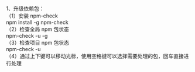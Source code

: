 <!--
 * @Description:
 * @Author: Sun
 * @Date: 2019-10-05 11:20:15
 * @LastEditTime: 2019-10-18 09:10:29
 * @LastEditors: Sun
 * @Output a custom information
 -->

1、升级依赖包：</br>
（1）安装 npm-check</br>
npm install -g npm-check</br>
（2）检查全局 npm 包状态</br>
npm-check -u -g</br>
（3）检查项目 npm 包状态</br>
npm-check -u</br>
（4）通过上下键可以移动光标，使用空格键可以选择需要处理的包，回车直接进行处理
